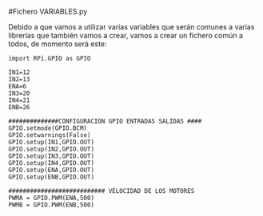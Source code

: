 #Fichero VARIABLES.py

Debido a que vamos a utilizar varias variables que serán comunes a varias librerías que también vamos a crear, vamos a crear un fichero común a todos, de momento será este:

```cpp+lineNumbers:true
import RPi.GPIO as GPIO

IN1=12
IN2=13
ENA=6
IN3=20
IN4=21
ENB=26

##############CONFIGURACION GPIO ENTRADAS SALIDAS ####
GPIO.setmode(GPIO.BCM)
GPIO.setwarnings(False)
GPIO.setup(IN1,GPIO.OUT)
GPIO.setup(IN2,GPIO.OUT)
GPIO.setup(IN3,GPIO.OUT)
GPIO.setup(IN4,GPIO.OUT)
GPIO.setup(ENA,GPIO.OUT)
GPIO.setup(ENB,GPIO.OUT)

########################### VELOCIDAD DE LOS MOTORES
PWMA = GPIO.PWM(ENA,500)
PWMB = GPIO.PWM(ENB,500)
```